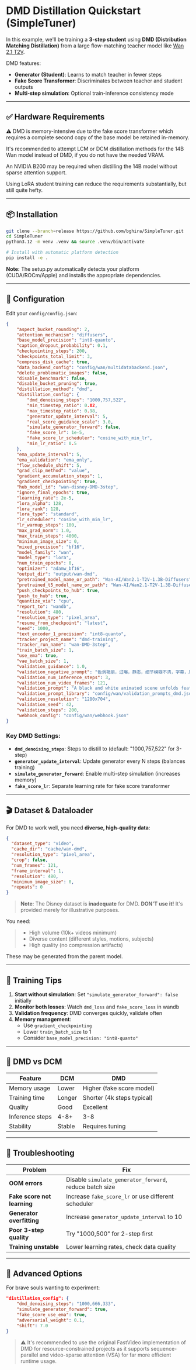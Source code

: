 # DMD Distillation Quickstart (SimpleTuner)

In this example, we'll be training a **3-step student** using **DMD (Distribution Matching Distillation)** from a large flow-matching teacher model like [Wan 2.1 T2V](https://huggingface.co/Wan-AI/Wan2.1-T2V-1.3B).

DMD features:

* **Generator (Student)**: Learns to match teacher in fewer steps
* **Fake Score Transformer**: Discriminates between teacher and student outputs
* **Multi-step simulation**: Optional train-inference consistency mode

---

## ✅ Hardware Requirements


⚠️ DMD is memory-intensive due to the fake score transformer which requires a complete second copy of the base model be retained in-memory.

It's recommended to attempt LCM or DCM distillation methods for the 14B Wan model instead of DMD, if you do not have the needed VRAM.

An NVIDIA B200 may be required when distilling the 14B model without sparse attention support.

Using LoRA student training can reduce the requirements substantially, but still quite hefty.

---

## 📦 Installation

```bash
git clone --branch=release https://github.com/bghira/SimpleTuner.git
cd SimpleTuner
python3.12 -m venv .venv && source .venv/bin/activate

# Install with automatic platform detection
pip install -e .
```

**Note:** The setup.py automatically detects your platform (CUDA/ROCm/Apple) and installs the appropriate dependencies.

---

## 📁 Configuration

Edit your `config/config.json`:

```json
{
    "aspect_bucket_rounding": 2,
    "attention_mechanism": "diffusers",
    "base_model_precision": "int8-quanto",
    "caption_dropout_probability": 0.1,
    "checkpointing_steps": 200,
    "checkpoints_total_limit": 3,
    "compress_disk_cache": true,
    "data_backend_config": "config/wan/multidatabackend.json",
    "delete_problematic_images": false,
    "disable_benchmark": false,
    "disable_bucket_pruning": true,
    "distillation_method": "dmd",
    "distillation_config": {
        "dmd_denoising_steps": "1000,757,522",
        "min_timestep_ratio": 0.02,
        "max_timestep_ratio": 0.98,
        "generator_update_interval": 5,
        "real_score_guidance_scale": 3.0,
        "simulate_generator_forward": false,
        "fake_score_lr": 1e-5,
        "fake_score_lr_scheduler": "cosine_with_min_lr",
        "min_lr_ratio": 0.5
    },
    "ema_update_interval": 5,
    "ema_validation": "ema_only",
    "flow_schedule_shift": 5,
    "grad_clip_method": "value",
    "gradient_accumulation_steps": 1,
    "gradient_checkpointing": true,
    "hub_model_id": "wan-disney-DMD-3step",
    "ignore_final_epochs": true,
    "learning_rate": 2e-5,
    "lora_alpha": 128,
    "lora_rank": 128,
    "lora_type": "standard",
    "lr_scheduler": "cosine_with_min_lr",
    "lr_warmup_steps": 100,
    "max_grad_norm": 1.0,
    "max_train_steps": 4000,
    "minimum_image_size": 0,
    "mixed_precision": "bf16",
    "model_family": "wan",
    "model_type": "lora",
    "num_train_epochs": 0,
    "optimizer": "adamw_bf16",
    "output_dir": "output/wan-dmd",
    "pretrained_model_name_or_path": "Wan-AI/Wan2.1-T2V-1.3B-Diffusers",
    "pretrained_t5_model_name_or_path": "Wan-AI/Wan2.1-T2V-1.3B-Diffusers",
    "push_checkpoints_to_hub": true,
    "push_to_hub": true,
    "quantize_via": "cpu",
    "report_to": "wandb",
    "resolution": 480,
    "resolution_type": "pixel_area",
    "resume_from_checkpoint": "latest",
    "seed": 1000,
    "text_encoder_1_precision": "int8-quanto",
    "tracker_project_name": "dmd-training",
    "tracker_run_name": "wan-DMD-3step",
    "train_batch_size": 1,
    "use_ema": true,
    "vae_batch_size": 1,
    "validation_guidance": 1.0,
    "validation_negative_prompt": "色调艳丽，过曝，静态，细节模糊不清，字幕，风格，作品，画作，画面，静止，整体发灰，最差质量，低质量，JPEG压缩残留，丑陋的，残缺的，多余的手指，画得不好的手部，画得不好的脸部，畸形的，毁容的，形态畸形的肢体，手指融合，静止不动的画面，杂乱的背景，三条腿，背景人很多，倒着走",
    "validation_num_inference_steps": 3,
    "validation_num_video_frames": 121,
    "validation_prompt": "A black and white animated scene unfolds featuring a distressed upright cow with prominent horns and expressive eyes, suspended by its legs from a hook on a static background wall. A smaller Mickey Mouse-like character enters, standing near a wooden bench, initiating interaction between the two. The cow's posture changes as it leans, stretches, and falls, while the mouse watches with a concerned expression, its face a mixture of curiosity and worry, in a world devoid of color.",
    "validation_prompt_library": "config/wan/validation_prompts_dmd.json",
    "validation_resolution": "1280x704",
    "validation_seed": 42,
    "validation_steps": 200,
    "webhook_config": "config/wan/webhook.json"
}
```

### Key DMD Settings:

* **`dmd_denoising_steps`**: Steps to distill to (default: "1000,757,522" for 3-step)
* **`generator_update_interval`**: Update generator every N steps (balances training)
* **`simulate_generator_forward`**: Enable multi-step simulation (increases memory)
* **`fake_score_lr`**: Separate learning rate for fake score transformer

---

## 🎬 Dataset & Dataloader

For DMD to work well, you need **diverse, high-quality data**:

```json
{
  "dataset_type": "video",
  "cache_dir": "cache/wan-dmd",
  "resolution_type": "pixel_area",
  "crop": false,
  "num_frames": 121,
  "frame_interval": 1,
  "resolution": 480,
  "minimum_image_size": 0,
  "repeats": 0
}
```

> **Note**: The Disney dataset is **inadequate** for DMD. **DON'T use it!** It's provided merely for illustrative purposes.

You need:
> - High volume (10k+ videos minimum)
> - Diverse content (different styles, motions, subjects)
> - High quality (no compression artifacts)

These may be generated from the parent model.

---

## 🚀 Training Tips

1. **Start without simulation**: Set `"simulate_generator_forward": false` initially
2. **Monitor both losses**: Watch `dmd_loss` and `fake_score_loss` in wandb
3. **Validation frequency**: DMD converges quickly, validate often
4. **Memory management**: 
   - Use `gradient_checkpointing`
   - Lower `train_batch_size` to 1
   - Consider `base_model_precision: "int8-quanto"`

---

## 📌 DMD vs DCM

| Feature | DCM | DMD |
|---------|-----|-----|
| Memory usage | Lower | Higher (fake score model) |
| Training time | Longer | Shorter (4k steps typical) |
| Quality | Good | Excellent |
| Inference steps | 4-8+ | 3-8 |
| Stability | Stable | Requires tuning |

---

## 🧩 Troubleshooting

| Problem | Fix |
|---------|-----|
| **OOM errors** | Disable `simulate_generator_forward`, reduce batch size |
| **Fake score not learning** | Increase `fake_score_lr` or use different scheduler |
| **Generator overfitting** | Increase `generator_update_interval` to 10 |
| **Poor 3-step quality** | Try "1000,500" for 2-step first |
| **Training unstable** | Lower learning rates, check data quality |

---

## 🔬 Advanced Options

For brave souls wanting to experiment:

```json
"distillation_config": {
    "dmd_denoising_steps": "1000,666,333",
    "simulate_generator_forward": true,
    "fake_score_use_ema": true,
    "adversarial_weight": 0.1,
    "shift": 7.0
}
```

> ⚠️ It's recommended to use the original FastVideo implementation of DMD for resource-constrained projects as it supports sequence-parallel and video-sparse attention (VSA) for far more efficient runtime usage.